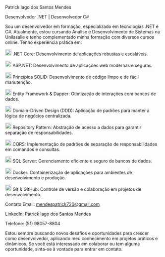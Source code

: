 Patrick Iago dos Santos Mendes

Desenvolvedor .NET | Desenvolvedor C#

Sou um desenvolvedor em formação, especializado em tecnologias .NET e C#. Atualmente, estou cursando Análise e Desenvolvimento de Sistemas na Unilasalle e tenho complementado minha formação com diversos cursos online. Tenho experiência prática em:

<img src="https://cdn.jsdelivr.net/gh/devicons/devicon/icons/dotnetcore/dotnetcore-plain.svg" width="20" height="20"/> .NET Core: Desenvolvimento de aplicações robustas e escaláveis.

<img src="https://cdn.jsdelivr.net/gh/devicons/devicon/icons/dotnetcore/dotnetcore-plain.svg" width="20" height="20"/> ASP.NET: Desenvolvimento de aplicações web modernas e seguras.

<img src="https://cdn.jsdelivr.net/gh/devicons/devicon/icons/csharp/csharp-plain.svg" width="20" height="20"/> Princípios SOLID: Desenvolvimento de código limpo e de fácil manutenção.


<img src="https://cdn.jsdelivr.net/gh/devicons/devicon/icons/csharp/csharp-plain.svg" width="20" height="20"/> Entity Framework & Dapper: Otimização de interações com bancos de dados.

<img src="https://cdn.jsdelivr.net/gh/devicons/devicon/icons/csharp/csharp-plain.svg" width="20" height="20"/> Domain-Driven Design (DDD): Aplicação de padrões para manter a lógica de negócios centralizada.

<img src="https://cdn.jsdelivr.net/gh/devicons/devicon/icons/csharp/csharp-plain.svg" width="20" height="20"/> Repository Pattern: Abstração de acesso a dados para garantir separação de responsabilidades.

<img src="https://cdn.jsdelivr.net/gh/devicons/devicon/icons/csharp/csharp-plain.svg" width="20" height="20"/> CQRS: Implementação de padrões de separação de responsabilidades em comandos e consultas.

<img src="https://cdn.jsdelivr.net/gh/devicons/devicon/icons/microsoftsqlserver/microsoftsqlserver-plain.svg" width="20" height="20"/> SQL Server: Gerenciamento eficiente e seguro de bancos de dados.

<img src="https://cdn.jsdelivr.net/gh/devicons/devicon/icons/docker/docker-plain.svg" width="20" height="20"/> Docker: Containerização de aplicações para ambientes de desenvolvimento e produção.

<img src="https://cdn.jsdelivr.net/gh/devicons/devicon/icons/git/git-plain.svg" width="20" height="20"/> Git & GitHub: Controle de versão e colaboração em projetos de desenvolvimento.



Contato
Email: mendespatrick720@gmail.com

LinkedIn: Patrick Iago dos Santos Mendes

Telefone: (51) 98057-8804


Estou sempre buscando novos desafios e oportunidades para crescer como desenvolvedor, aplicando meu conhecimento em projetos práticos e dinâmicos. Se você está interessado em colaborar ou tem alguma oportunidade, sinta-se à vontade para entrar em contato.
